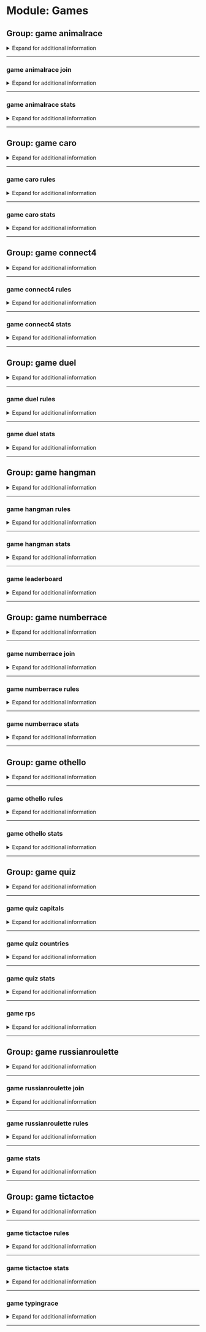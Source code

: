 # Module: Games

## Group: game animalrace
<details>
<summary markdown="span">
Expand for additional information
</summary>
<p>

*Start a new animal race!*

**Aliases:**
`r, race, ar`

**Examples:**

```
!game animalrace
```
</p>
</details>

---

### game animalrace join
<details>
<summary markdown="span">
Expand for additional information
</summary>
<p>

*Join an existing animal race game.*

**Aliases:**
`+, compete, enter, j`

**Examples:**

```
!game animalrace join
```
</p>
</details>

---

### game animalrace stats
<details>
<summary markdown="span">
Expand for additional information
</summary>
<p>

*Print the leaderboard for this game.*

**Aliases:**
`top, leaderboard`

**Examples:**

```
!game animalrace stats
```
</p>
</details>

---

## Group: game caro
<details>
<summary markdown="span">
Expand for additional information
</summary>
<p>

*Starts a "Caro" game. Play a move by writing a pair of numbers from 1 to 10 corresponding to the row and column where you wish to play. You can also specify a time window in which player must submit their move.*

**Aliases:**
`c, gomoku, gobang`

**Arguments:**

(optional) `[time span]` : *Move time (def. 30s).* (def: `None`)

**Examples:**

```
!game caro
!game caro 10s
```
</p>
</details>

---

### game caro rules
<details>
<summary markdown="span">
Expand for additional information
</summary>
<p>

*Explain the Caro game rules.*

**Aliases:**
`help, h, ruling, rule`

**Examples:**

```
!game caro rules
```
</p>
</details>

---

### game caro stats
<details>
<summary markdown="span">
Expand for additional information
</summary>
<p>

*Print the leaderboard for this game.*

**Aliases:**
`top, leaderboard`

**Examples:**

```
!game caro stats
```
</p>
</details>

---

## Group: game connect4
<details>
<summary markdown="span">
Expand for additional information
</summary>
<p>

*Starts a "Connect 4" game. Play a move by writing a number from 1 to 9 corresponding to the column where you wish to insert your piece. You can also specify a time window in which player must submit their move.*

**Aliases:**
`connectfour, chain4, chainfour, c4, fourinarow, fourinaline, 4row, 4line, cfour`

**Arguments:**

(optional) `[time span]` : *Move time (def. 30s).* (def: `None`)

**Examples:**

```
!game connect4
!game connect4 10s
```
</p>
</details>

---

### game connect4 rules
<details>
<summary markdown="span">
Expand for additional information
</summary>
<p>

*Explain the Connect4 game rules.*

**Aliases:**
`help, h, ruling, rule`

**Examples:**

```
!game connect4 rules
```
</p>
</details>

---

### game connect4 stats
<details>
<summary markdown="span">
Expand for additional information
</summary>
<p>

*Print the leaderboard for this game.*

**Aliases:**
`top, leaderboard`

**Examples:**

```
!game connect4 stats
```
</p>
</details>

---

## Group: game duel
<details>
<summary markdown="span">
Expand for additional information
</summary>
<p>

*Starts a duel which I will commentate.*

**Aliases:**
`fight, vs, d`

**Arguments:**

`[user]` : *Who to fight with?*

**Examples:**

```
!game duel @Someone
```
</p>
</details>

---

### game duel rules
<details>
<summary markdown="span">
Expand for additional information
</summary>
<p>

*Explain the Duel game rules.*

**Aliases:**
`help, h, ruling, rule`

**Examples:**

```
!game duel rules
```
</p>
</details>

---

### game duel stats
<details>
<summary markdown="span">
Expand for additional information
</summary>
<p>

*Print the leaderboard for this game.*

**Aliases:**
`top, leaderboard`

**Examples:**

```
!game duel stats
```
</p>
</details>

---

## Group: game hangman
<details>
<summary markdown="span">
Expand for additional information
</summary>
<p>

*Starts a hangman game.*

**Aliases:**
`h, hang`

**Examples:**

```
!game hangman
```
</p>
</details>

---

### game hangman rules
<details>
<summary markdown="span">
Expand for additional information
</summary>
<p>

*Explain the Hangman game rules.*

**Aliases:**
`help, h, ruling, rule`

**Examples:**

```
!game hangman rules
```
</p>
</details>

---

### game hangman stats
<details>
<summary markdown="span">
Expand for additional information
</summary>
<p>

*Print the leaderboard for this game.*

**Aliases:**
`top, leaderboard`

**Examples:**

```
!game hangman stats
```
</p>
</details>

---

### game leaderboard
<details>
<summary markdown="span">
Expand for additional information
</summary>
<p>

*View the global game leaderboard.*

**Aliases:**
`globalstats`

**Examples:**

```
!game leaderboard
```
</p>
</details>

---

## Group: game numberrace
<details>
<summary markdown="span">
Expand for additional information
</summary>
<p>

*Number racing game commands.*

**Aliases:**
`nr, n, nunchi, numbers, numbersrace`

**Examples:**

```
!game numberrace
```
</p>
</details>

---

### game numberrace join
<details>
<summary markdown="span">
Expand for additional information
</summary>
<p>

*Join an existing number race game.*

**Aliases:**
`+, compete, j, enter`

**Examples:**

```
!game numberrace join
```
</p>
</details>

---

### game numberrace rules
<details>
<summary markdown="span">
Expand for additional information
</summary>
<p>

*Explain the number race rules.*

**Aliases:**
`help, h, ruling, rule`

**Examples:**

```
!game numberrace rules
```
</p>
</details>

---

### game numberrace stats
<details>
<summary markdown="span">
Expand for additional information
</summary>
<p>

*Print the leaderboard for this game.*

**Aliases:**
`top, leaderboard`

**Examples:**

```
!game numberrace stats
```
</p>
</details>

---

## Group: game othello
<details>
<summary markdown="span">
Expand for additional information
</summary>
<p>

*Starts an "Othello" game. Play a move by writing a pair of numbers from 1 to 10 corresponding to the row and column where you wish to play. You can also specify a time window in which player must submit their move.*

**Aliases:**
`reversi, oth, rev`

**Arguments:**

(optional) `[time span]` : *Move time (def. 30s).* (def: `None`)

**Examples:**

```
!game othello
!game othello 10s
```
</p>
</details>

---

### game othello rules
<details>
<summary markdown="span">
Expand for additional information
</summary>
<p>

*Explain the Othello game rules.*

**Aliases:**
`help, h, ruling, rule`

**Examples:**

```
!game othello rules
```
</p>
</details>

---

### game othello stats
<details>
<summary markdown="span">
Expand for additional information
</summary>
<p>

*Print the leaderboard for this game.*

**Aliases:**
`top, leaderboard`

**Examples:**

```
!game othello stats
```
</p>
</details>

---

## Group: game quiz
<details>
<summary markdown="span">
Expand for additional information
</summary>
<p>

*List all available quiz categories.*

**Aliases:**
`trivia, q`

**Overload 4:**

`[int]` : *ID of the quiz category.*

(optional) `[int]` : *Amount of questions.* (def: `10`)

(optional) `[string]` : *Difficulty. (easy/medium/hard)* (def: `easy`)

**Overload 3:**

`[int]` : *ID of the quiz category.*

(optional) `[string]` : *Difficulty. (easy/medium/hard)* (def: `easy`)

(optional) `[int]` : *Amount of questions.* (def: `10`)

**Overload 2:**

`[string]` : *Quiz category.*

(optional) `[string]` : *Difficulty. (easy/medium/hard)* (def: `easy`)

(optional) `[int]` : *Amount of questions.* (def: `10`)

**Overload 1:**

`[string...]` : *Quiz category.*

**Examples:**

```
!game quiz
!game quiz countries
!game quiz 9
!game quiz history
!game quiz history hard
!game quiz history hard 15
!game quiz 9 hard
!game quiz 9 hard 15
```
</p>
</details>

---

### game quiz capitals
<details>
<summary markdown="span">
Expand for additional information
</summary>
<p>

*Country capitals guessing quiz. You can also specify how many questions there will be in the quiz.*

**Aliases:**
`capitaltowns`

**Arguments:**

(optional) `[int]` : *Number of questions.* (def: `10`)

**Examples:**

```
!game quiz capitals
!game quiz capitals 15
```
</p>
</details>

---

### game quiz countries
<details>
<summary markdown="span">
Expand for additional information
</summary>
<p>

*Country flags guessing quiz. You can also specify how many questions there will be in the quiz.*

**Aliases:**
`flags`

**Arguments:**

(optional) `[int]` : *Number of questions.* (def: `10`)

**Examples:**

```
!game quiz countries
!game quiz countries 15
```
</p>
</details>

---

### game quiz stats
<details>
<summary markdown="span">
Expand for additional information
</summary>
<p>

*Print the leaderboard for this game.*

**Aliases:**
`top, leaderboard`

**Examples:**

```
!game quiz stats
```
</p>
</details>

---

### game rps
<details>
<summary markdown="span">
Expand for additional information
</summary>
<p>

*Rock, paper, scissors game against TheGodfather*

**Aliases:**
`rockpaperscissors`

**Arguments:**

`[string]` : *rock/paper/scissors*

**Examples:**

```
!game rps scissors
```
</p>
</details>

---

## Group: game russianroulette
<details>
<summary markdown="span">
Expand for additional information
</summary>
<p>

*Starts a russian roulette game which I will commentate.*

**Aliases:**
`rr, roulette, russianr`

**Examples:**

```
!game russianroulette
```
</p>
</details>

---

### game russianroulette join
<details>
<summary markdown="span">
Expand for additional information
</summary>
<p>

*Join an existing Russian roulette game pool.*

**Aliases:**
`+, compete, j, enter`

**Examples:**

```
!game russianroulette join
```
</p>
</details>

---

### game russianroulette rules
<details>
<summary markdown="span">
Expand for additional information
</summary>
<p>

*Explain the Russian roulette rules.*

**Aliases:**
`help, h, ruling, rule`

**Examples:**

```
!game numberrace rules
```
</p>
</details>

---

### game stats
<details>
<summary markdown="span">
Expand for additional information
</summary>
<p>

*Print game stats for given user.*

**Aliases:**
`s, st`

**Arguments:**

(optional) `[user]` : *User.* (def: `None`)

**Examples:**

```
!game stats
!game stats @Someone
```
</p>
</details>

---

## Group: game tictactoe
<details>
<summary markdown="span">
Expand for additional information
</summary>
<p>

*Starts a "Tic-Tac-Toe" game. Play a move by writing a number from 1 to 9 corresponding to the field where you wish to play. You can also specify a time window in which player must submit their move.*

**Aliases:**
`ttt`

**Arguments:**

(optional) `[time span]` : *Move time (def. 30s).* (def: `None`)

**Examples:**

```
!game tictactoe
!game tictactoe 10s
```
</p>
</details>

---

### game tictactoe rules
<details>
<summary markdown="span">
Expand for additional information
</summary>
<p>

*Explain the Tic-Tac-Toe game rules.*

**Aliases:**
`help, h, ruling, rule`

**Examples:**

```
!game tictactoe rules
```
</p>
</details>

---

### game tictactoe stats
<details>
<summary markdown="span">
Expand for additional information
</summary>
<p>

*Print the leaderboard for this game.*

**Aliases:**
`top, leaderboard`

**Examples:**

```
!game tictactoe stats
```
</p>
</details>

---

### game typingrace
<details>
<summary markdown="span">
Expand for additional information
</summary>
<p>

*Typing race.*

**Aliases:**
`type, typerace, typing`

**Examples:**

```
!game typingrace
```
</p>
</details>

---

